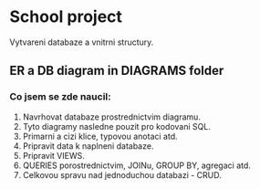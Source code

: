 <h1>School project</h1>
Vytvareni databaze a vnitrni structury.

<h2>ER a DB diagram in DIAGRAMS folder</h2>

<h3>Co jsem se zde naucil:</h3>

1. Navrhovat databaze prostrednictvim diagramu.
2. Tyto diagramy nasledne pouzit pro kodovani SQL.
3. Primarni a cizi klice, typovou anotaci atd.
4. Pripravit data k naplneni databaze.
5. Pripravit VIEWS.
6. QUERIES porostrednictvim, JOINu, GROUP BY, agregaci atd.
7. Celkovou spravu nad jednoduchou databazi - CRUD.
